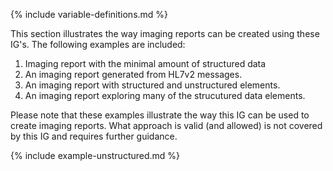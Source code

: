 {% include variable-definitions.md %}

This section illustrates the way imaging reports can be created using these IG's. The following examples are included:

1. Imaging report with the minimal amount of structured data
2. An imaging report generated from HL7v2 messages.
3. An imaging report with structured and unstructured elements.
4. An imaging report exploring many of the strucutured data elements.

Please note that these examples illustrate the way this IG can be used to create imaging reports. What approach is valid (and allowed) is not covered by this IG and requires further guidance.

{% include example-unstructured.md %}